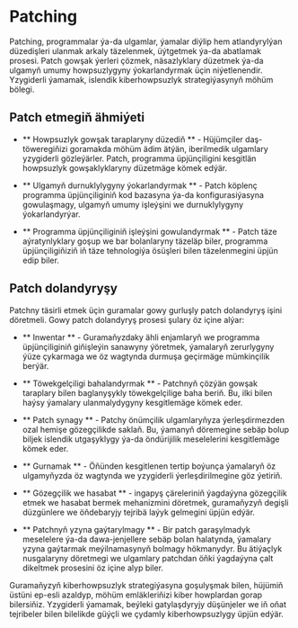 # Patching

Patching, programmalar ýa-da ulgamlar, ýamalar diýlip hem atlandyrylýan düzedişleri ulanmak arkaly täzelenmek, üýtgetmek ýa-da abatlamak prosesi. Patch gowşak ýerleri çözmek, näsazlyklary düzetmek ýa-da ulgamyň umumy howpsuzlygyny ýokarlandyrmak üçin niýetlenendir. Yzygiderli ýamamak, islendik kiberhowpsuzlyk strategiýasynyň möhüm bölegi.

## Patch etmegiň ähmiýeti

- ** Howpsuzlyk gowşak taraplaryny düzediň ** - Hüjümçiler daş-töweregiňizi goramakda möhüm ädim ätýän, iberilmedik ulgamlary yzygiderli gözleýärler. Patch, programma üpjünçiligini kesgitlän howpsuzlyk gowşaklyklaryny düzetmäge kömek edýär.

- ** Ulgamyň durnuklylygyny ýokarlandyrmak ** - Patch köplenç programma üpjünçiliginiň kod bazasyna ýa-da konfigurasiýasyna gowulaşmagy, ulgamyň umumy işleýşini we durnuklylygyny ýokarlandyrýar.

- ** Programma üpjünçiliginiň işleýşini gowulandyrmak ** - Patch täze aýratynlyklary goşup we bar bolanlaryny täzeläp biler, programma üpjünçiligiňiziň iň täze tehnologiýa ösüşleri bilen täzelenmegini üpjün edip biler.

## Patch dolandyryşy

Patchny täsirli etmek üçin guramalar gowy gurluşly patch dolandyryş işini döretmeli. Gowy patch dolandyryş prosesi şulary öz içine alýar:

- ** Inwentar ** - Guramaňyzdaky ähli enjamlaryň we programma üpjünçiliginiň giňişleýin sanawyny ýöretmek, ýamalaryň zerurlygyny ýüze çykarmaga we öz wagtynda durmuşa geçirmäge mümkinçilik berýär.

- ** Töwekgelçiligi bahalandyrmak ** - Patchnyň çözýän gowşak taraplary bilen baglanyşykly töwekgelçilige baha beriň. Bu, ilki bilen haýsy ýamalary ulanmalydygyny kesgitlemäge kömek eder.

- ** Patch synagy ** - Patchy önümçilik ulgamlaryňyza ýerleşdirmezden ozal hemişe gözegçilikde saklaň. Bu, ýamanyň döremegine sebäp bolup biljek islendik utgaşyklygy ýa-da öndürijilik meselelerini kesgitlemäge kömek eder.

- ** Gurnamak ** - Öňünden kesgitlenen tertip boýunça ýamalaryň öz ulgamyňyzda öz wagtynda we yzygiderli ýerleşdirilmegine göz ýetiriň.

- ** Gözegçilik we hasabat ** - ingapyş çäreleriniň ýagdaýyna gözegçilik etmek we hasabat bermek mehanizmini döretmek, guramaňyzyň degişli düzgünlere we öňdebaryjy tejribä laýyk gelmegini üpjün edýär.

- ** Patchnyň yzyna gaýtarylmagy ** - Bir patch garaşylmadyk meselelere ýa-da dawa-jenjellere sebäp bolan halatynda, ýamalary yzyna gaýtarmak meýilnamasynyň bolmagy hökmanydyr. Bu ätiýaçlyk nusgalaryny döretmegi we ulgamlary patchdan öňki ýagdaýyna çalt dikeltmek prosesini öz içine alyp biler.

Guramaňyzyň kiberhowpsuzlyk strategiýasyna goşulyşmak bilen, hüjümiň üstüni ep-esli azaldyp, möhüm emläkleriňizi kiber howplardan gorap bilersiňiz. Yzygiderli ýamamak, beýleki gatylaşdyryjy düşünjeler we iň oňat tejribeler bilen bilelikde güýçli we çydamly kiberhowpsuzlygy üpjün edýär.